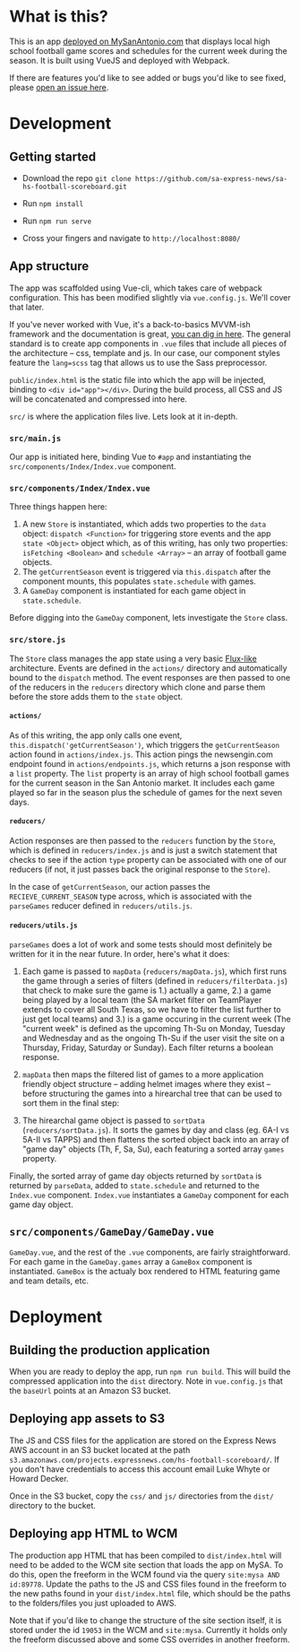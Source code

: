 # What is this?

This is an app [deployed on MySanAntonio.com](https://www.mysanantonio.com/san-antonio-high-school-football-scoreboard/) that displays local high school football game scores and schedules for the current week during the season. It is built using VueJS and deployed with Webpack. 

If there are features you'd like to see added or bugs you'd like to see fixed, please [open an issue here](https://github.com/sa-express-news/sa-hs-football-scoreboard/issues).

# Development

## Getting started

 - Download the repo `git clone https://github.com/sa-express-news/sa-hs-football-scoreboard.git`

 - Run `npm install`

 - Run `npm run serve`

 - Cross your fingers and navigate to `http://localhost:8080/`

## App structure

The app was scaffolded using Vue-cli, which takes care of webpack configuration. This has been modified slightly via `vue.config.js`. We'll cover that later.

If you've never worked with Vue, it's a back-to-basics MVVM-ish framework and the documentation is great, [you can dig in here](https://vuejs.org/v2/guide/). The general standard is to create app components in `.vue` files that include all pieces of the architecture – css, template and js. In our case, our component styles feature the `lang=scss` tag that allows us to use the Sass preprocessor.

`public/index.html` is the static file into which the app will be injected, binding to `<div id="app"></div>`. During the build process, all CSS and JS will be concatenated and compressed into here.

`src/` is where the application files live. Lets look at it in-depth.

### `src/main.js`

Our app is initiated here, binding Vue to `#app` and instantiating the `src/components/Index/Index.vue` component.

### `src/components/Index/Index.vue`

Three things happen here:

 1. A new `Store` is instantiated, which adds two properties to the `data` object: `dispatch <Function>` for triggering store events and the app `state <Object>` object which, as of this writing, has only two properties: `isFetching <Boolean>` and `schedule <Array>` – an array of football game objects.
 2. The `getCurrentSeason` event is triggered via `this.dispatch` after the component mounts, this populates `state.schedule` with games.
 3. A `GameDay` component is instantiated for each game object in `state.schedule`.

Before digging into the `GameDay` component, lets investigate the `Store` class.

### `src/store.js`

The `Store` class manages the app state using a very basic [Flux-like](https://vuejs.org/v2/guide/state-management.html) architecture. Events are defined in the `actions/` directory and automatically bound to the `dispatch` method. The event responses are then passed to one of the reducers in the `reducers` directory which clone and parse them before the store adds them to the `state` object.

#### `actions/`

As of this writing, the app only calls one event, `this.dispatch('getCurrentSeason')`, which triggers the `getCurrentSeason` action found in `actions/index.js`. This action pings the newsengin.com endpoint found in `actions/endpoints.js`, which returns a json response with a `list` property. The `list` property is an array of high school football games for the current season in the San Antonio market. It includes each game played so far in the season plus the schedule of games for the next seven days.

#### `reducers/`

Action responses are then passed to the `reducers` function by the `Store`, which is defined in `reducers/index.js` and is just a switch statement that checks to see if the action `type` property can be associated with one of our reducers (if not, it just passes back the original response to the `Store`).

In the case of `getCurrentSeason`, our action passes the `RECIEVE_CURRENT_SEASON` type across, which is associated with the `parseGames` reducer defined in `reducers/utils.js`.

#### `reducers/utils.js`

`parseGames` does a lot of work and some tests should most definitely be written for it in the near future. In order, here's what it does:

 1. Each game is passed to `mapData` (`reducers/mapData.js`), which first runs the game through a series of filters (defined in `reducers/filterData.js`) that check to make sure the game is 1.) actually a game, 2.) a game being played by a local team (the SA market filter on TeamPlayer extends to cover all South Texas, so we have to filter the list further to just get local teams) and 3.) is a game occuring in the current week (The "current week" is defined as the upcoming Th-Su on Monday, Tuesday and Wednesday and as the ongoing Th-Su if the user visit the site on a Thursday, Friday, Saturday or Sunday). Each filter returns a boolean response.

 2. `mapData` then maps the filtered list of games to a more application friendly object structure – adding helmet images where they exist – before structuring the games into a hirearchal tree that can be used to sort them in the final step:

 3. The hirearchal game object is passed to `sortData` (`reducers/sortData.js`). It sorts the games by day and class (eg. 6A-I vs 5A-II vs TAPPS) and then flattens the sorted object back into an array of "game day" objects (Th, F, Sa, Su), each featuring a sorted array `games` property.

Finally, the sorted array of game day objects returned by `sortData` is returned by `parseData`, added to `state.schedule` and returned to the `Index.vue` component. `Index.vue` instantiates a `GameDay` component for each game day object.

## `src/components/GameDay/GameDay.vue`

`GameDay.vue`, and the rest of the `.vue` components, are fairly straightforward. For each game in the `GameDay.games` array a `GameBox` component is instantiated. `GameBox` is the actualy box rendered to HTML featuring game and team details, etc.

# Deployment

## Building the production application

When you are ready to deploy the app, run `npm run build`. This will build the compressed application into the `dist` directory. Note in `vue.config.js` that the `baseUrl` points at an Amazon S3 bucket.

## Deploying app assets to S3

The JS and CSS files for the application are stored on the Express News AWS account in an S3 bucket located at the path `s3.amazonaws.com/projects.expressnews.com/hs-football-scoreboard/`. If you don't have credentials to access this account email Luke Whyte or Howard Decker. 

Once in the S3 bucket, copy the `css/` and `js/` directories from the `dist/` directory to the bucket.

## Deploying app HTML to WCM

The production app HTML that has been compiled to `dist/index.html` will need to be added to the WCM site section that loads the app on MySA. To do this, open the freeform in the WCM found via the query `site:mysa AND id:89778`. Update the paths to the JS and CSS files found in the freeform to the new paths found in your `dist/index.html` file, which should be the paths to the folders/files you just uploaded to AWS.

Note that if you'd like to change the structure of the site section itself, it is stored under the id `19053` in the WCM and `site:mysa`. Currently it holds only the freeform discussed above and some CSS overrides in another freeform.
